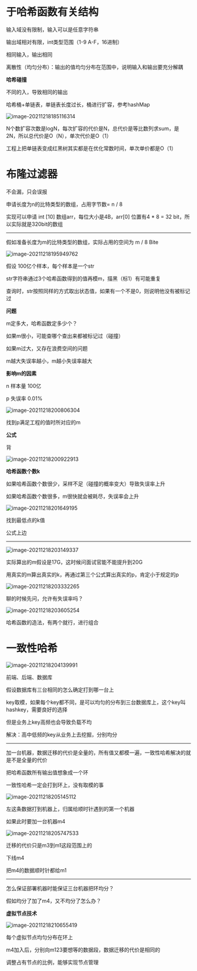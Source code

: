# 于哈希函数有关结构

输入域没有限制，输入可以是任意字符串

输出域相对有限，int类型范围（1-9 A-F，16进制）

相同输入，输出相同

离散性（均匀分布）：输出的值均匀分布在范围中，说明输入和输出要充分解耦

**哈希碰撞**

不同的入，导致相同的输出

哈希桶+单链表，单链表长度过长，桶进行扩容，参考hashMap

![image-20211218185116314](于哈希函数有关结构.assets/image-20211218185116314.png)

N个数扩容次数是logN，每次扩容的代价是N，总代价是等比数列求sum，是2N，所以总代价是O（N），单次代价是O（1）

工程上把单链表变成红黑树其实都是在优化常数时间，单次单价都是O（1）

# 布隆过滤器

不会漏，只会误报

申请长度为n的比特类型的数组，占用字节数= n / 8

实现可以申请 int [10] 数组arr，每位大小是4B，arr[0] 位置有4 * 8 = 32 bit，所以实际就是320bit的数组

---

假如准备长度为m的比特类型的数组，实际占用的空间为 m / 8 Bite

![image-20211218195949762](于哈希函数有关结构.assets/image-20211218195949762.png)

假设 100亿个样本，每个样本是一个str

str字符串通过3个哈希函数得到的值再模m，描黑（标1）有可能重复

查询时，str按照同样的方式取出状态值，如果有一个不是0，则说明他没有被标记过

**问题**

m定多大，哈希函数定多少个？

如果m很小，可能查哪个查出来都被标记过（碰撞）

如果m过大，又存在浪费空间的问题

m越大失误率越小，m越小失误率越大

**影响m的因素**

n 样本量 100亿

p 失误率 0.01%

![image-20211218200806304](于哈希函数有关结构.assets/image-20211218200806304.png)

找到p满足工程的值时所对应的m

**公式**

背

![image-20211218200922913](于哈希函数有关结构.assets/image-20211218200922913.png)

**哈希函数个数k**

如果哈希函数个数很少，采样不足（碰撞的概率变大）导致失误率上升

如果哈希函数个数很多，m很快就会被耗尽，失误率会上升

![image-20211218201649195](于哈希函数有关结构.assets/image-20211218201649195.png)

找到最低点的k值

公式上边

---

![image-20211218203149337](于哈希函数有关结构.assets/image-20211218203149337.png)



实际算出的m假设是17G，这时候问面试官能不能提升到20G

用真实的m算出真实的k，再通过第三个公式算出真实的p，肯定小于规定的p

![image-20211218203332265](于哈希函数有关结构.assets/image-20211218203332265.png)

聊的时候先问，允许有失误率吗？

![image-20211218203605254](于哈希函数有关结构.assets/image-20211218203605254.png)

哈希函数的造法，有两个就行，进行组合

# 一致性哈希

![image-20211218204139991](于哈希函数有关结构.assets/image-20211218204139991.png)

前端、后端、数据库

假设数据库有三台相同的怎么确定打到哪一台上

key取模，如果每个key都不同，是可以均匀的分布到三台数据库上，这个key叫hashkey，需要良好的选择

但是业务上key高频也会导致负载不均

解决：高中低频的key从业务上去挖掘，分别均分

---

加一台机器，数据迁移的代价是全量的，所有值又都模一遍，一致性哈希解决的就是不是全量的代价

把哈希函数所有输出值想象成一个环

一致性哈希一定会打到环上，没有取模的事

![image-20211218205145112](于哈希函数有关结构.assets/image-20211218205145112.png)

左这条数据打到机器上，归属给顺时针遇到的第一个机器

如果此时要加一台机器m4

![image-20211218205747533](于哈希函数有关结构.assets/image-20211218205747533.png)

迁移的代价只是m3到m1这段范围上的

下线m4

把m4的数据顺时针都给m1

---

怎么保证部署机器时能保证三台机器把环均分？

假如均分了加了m4，又不均分了怎么办？

**虚拟节点技术**

![image-20211218210655419](于哈希函数有关结构.assets/image-20211218210655419.png)

每个虚拟节点均匀分布在环上

m4加入后，分别向m123要想等的数据段，数据迁移的代价是相同的

调整占有节点的比例，能够实现节点管理